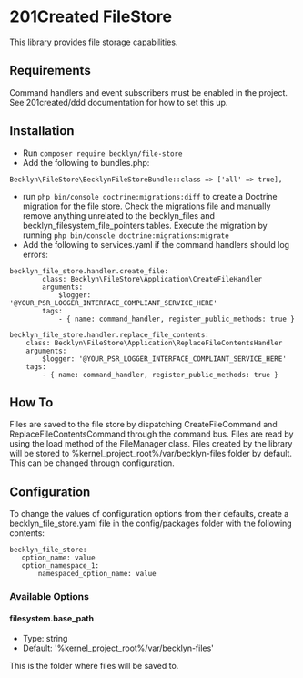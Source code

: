 # 201Created  FileStore

This library provides file storage capabilities.

## Requirements
Command handlers and event subscribers must be enabled in the project. See 201created/ddd documentation for how to set this up.

## Installation
 
- Run `composer require becklyn/file-store` 
- Add the following to bundles.php:
```
Becklyn\FileStore\BecklynFileStoreBundle::class => ['all' => true],
```
- run `php bin/console doctrine:migrations:diff` to create a Doctrine migration for the file store. Check the migrations file and manually remove anything unrelated to the becklyn_files and becklyn_filesystem_file_pointers tables. Execute the migration by running `php bin/console doctrine:migrations:migrate`
- Add the following to services.yaml if the command handlers should log errors:
```
becklyn_file_store.handler.create_file:
        class: Becklyn\FileStore\Application\CreateFileHandler
        arguments:
            $logger: '@YOUR_PSR_LOGGER_INTERFACE_COMPLIANT_SERVICE_HERE'
        tags:
            - { name: command_handler, register_public_methods: true }

becklyn_file_store.handler.replace_file_contents:
    class: Becklyn\FileStore\Application\ReplaceFileContentsHandler
    arguments:
        $logger: '@YOUR_PSR_LOGGER_INTERFACE_COMPLIANT_SERVICE_HERE'
    tags:
        - { name: command_handler, register_public_methods: true }
```

## How To

Files are saved to the file store by dispatching CreateFileCommand and ReplaceFileContentsCommand through the command bus.
Files are read by using the load method of the FileManager class.
Files created by the library will be stored to %kernel_project_root%/var/becklyn-files folder by default. This can be changed through configuration.

## Configuration

To change the values of configuration options from their defaults, create a becklyn_file_store.yaml file in the config/packages folder with the following contents:
 ```
becklyn_file_store:
    option_name: value
    option_namespace_1:
        namespaced_option_name: value
 ```

### Available Options
 
#### filesystem.base_path
 
 - Type: string
 - Default: '%kernel_project_root%/var/becklyn-files'
 
 This is the folder where files will be saved to.
